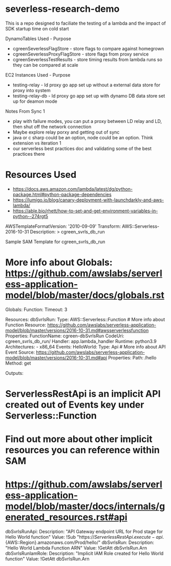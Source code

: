 # severless-research-demo
This is a repo designed to faciliate the testing of a lambda and the impact of SDK startup time on cold start

DynamoTables Used - Purpose
- cgreenSeverlessFlagStore - store flags to compare against homegrown
- cgreenSeverlessProxyFlagStore - store flags from proxy service
- cgreenSeverlessTestResults - store timing results from lambda runs so they can be compared at scale

EC2 Instances Used - Purpose
- testing-relay - ld proxy go app set up without a external data store for proxy into system
- testing-relay-db - ld proxy go app set up with dynamo DB data store set up for deamon mode

Notes From Sync 1
- play with failure modes, you can put a proxy between LD relay and LD, then shut off the network connection
- Maybe explore relay porxy and getting out of sync
- java or c sharp could be an option, node could be an option. Think extension vs iteration 1
- our serverless best practices doc and validating some of the best practices there







# Resources Used
- https://docs.aws.amazon.com/lambda/latest/dg/python-package.html#python-package-dependencies
- https://lumigo.io/blog/canary-deployment-with-launchdarkly-and-aws-lambda/
- https://able.bio/rhett/how-to-set-and-get-environment-variables-in-python--274rgt5


AWSTemplateFormatVersion: '2010-09-09'
Transform: AWS::Serverless-2016-10-31
Description: >
  cgreen_svrls_db_run

  Sample SAM Template for cgreen_svrls_db_run

# More info about Globals: https://github.com/awslabs/serverless-application-model/blob/master/docs/globals.rst
Globals:
  Function:
    Timeout: 3

Resources:
  dbSvrlsRun:
    Type: AWS::Serverless::Function # More info about Function Resource: https://github.com/awslabs/serverless-application-model/blob/master/versions/2016-10-31.md#awsserverlessfunction
    Properties:
      FunctionName: cgreen-dbSvrlsRun
      CodeUri: cgreen_svrls_db_run/
      Handler: app.lambda_handler
      Runtime: python3.9
      Architectures:
        - x86_64
      Events:
        HelloWorld:
          Type: Api # More info about API Event Source: https://github.com/awslabs/serverless-application-model/blob/master/versions/2016-10-31.md#api
          Properties:
            Path: /hello
            Method: get

Outputs:
  # ServerlessRestApi is an implicit API created out of Events key under Serverless::Function
  # Find out more about other implicit resources you can reference within SAM
  # https://github.com/awslabs/serverless-application-model/blob/master/docs/internals/generated_resources.rst#api
  dbSvrlsRunApi:
    Description: "API Gateway endpoint URL for Prod stage for Hello World function"
    Value: !Sub "https://${ServerlessRestApi}.execute-api.${AWS::Region}.amazonaws.com/Prod/hello/"
  dbSvrlsRun:
    Description: "Hello World Lambda Function ARN"
    Value: !GetAtt dbSvrlsRun.Arn
  dbSvrlsRunIamRole:
    Description: "Implicit IAM Role created for Hello World function"
    Value: !GetAtt dbSvrlsRun.Arn

